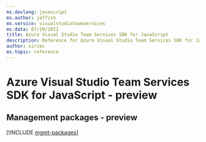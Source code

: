 ```yaml
---
ms.devlang: javascript
ms.author: jeffish
ms.service: visualstudioteamservices
ms.data: 07/19/2022
title: Azure Visual Studio Team Services SDK for JavaScript
description: Reference for Azure Visual Studio Team Services SDK for JavaScript
author: xirzec
ms.topic: reference
---
```

# Azure Visual Studio Team Services SDK for JavaScript - preview

## Management packages - preview
[!INCLUDE [mgmt-packages](visual-studio-team-services-mgmt-index.md)]
